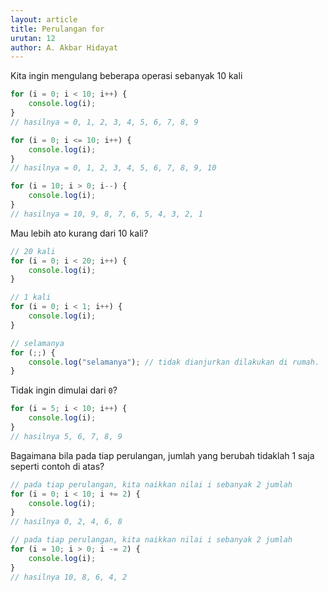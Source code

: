 ```yaml
---
layout: article
title: Perulangan for
urutan: 12
author: A. Akbar Hidayat
---
```


Kita ingin mengulang beberapa operasi sebanyak 10 kali

```javascript
for (i = 0; i < 10; i++) {
    console.log(i);
}
// hasilnya = 0, 1, 2, 3, 4, 5, 6, 7, 8, 9

for (i = 0; i <= 10; i++) {
    console.log(i);
}
// hasilnya = 0, 1, 2, 3, 4, 5, 6, 7, 8, 9, 10

for (i = 10; i > 0; i--) {
    console.log(i);
}
// hasilnya = 10, 9, 8, 7, 6, 5, 4, 3, 2, 1

```

Mau lebih ato kurang dari 10 kali?
``` javascript
// 20 kali
for (i = 0; i < 20; i++) {
    console.log(i);
}

// 1 kali
for (i = 0; i < 1; i++) {
    console.log(i);
}

// selamanya
for (;;) {
    console.log("selamanya"); // tidak dianjurkan dilakukan di rumah.
}
```

Tidak ingin dimulai dari `0`?
``` javascript
for (i = 5; i < 10; i++) {
    console.log(i);
}
// hasilnya 5, 6, 7, 8, 9
```

Bagaimana bila pada tiap perulangan, jumlah yang berubah tidaklah 1 saja seperti contoh di atas?
``` javascript
// pada tiap perulangan, kita naikkan nilai i sebanyak 2 jumlah
for (i = 0; i < 10; i += 2) {
    console.log(i);
}
// hasilnya 0, 2, 4, 6, 8

// pada tiap perulangan, kita naikkan nilai i sebanyak 2 jumlah
for (i = 10; i > 0; i -= 2) {
    console.log(i);
}
// hasilnya 10, 8, 6, 4, 2
```